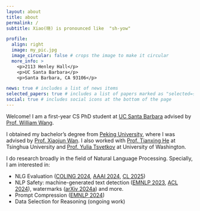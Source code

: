 ```yaml
---
layout: about
title: about
permalink: /
subtitle: Xiao(晓) is pronounced like  "sh-yow"

profile:
  align: right
  image: my_pic.jpg
  image_circular: false # crops the image to make it circular
  more_info: >
    <p>2113 Henley Hall</p>
    <p>UC Santa Barbara</p>
    <p>Santa Barbara, CA 93106</p>

news: true # includes a list of news items
selected_papers: true # includes a list of papers marked as "selected={true}"
social: true # includes social icons at the bottom of the page
---
```

Welcome! I am a first-year CS PhD student at [UC Santa Barbara](https://www.ucsb.edu/) advised by [Prof. William Wang](https://sites.cs.ucsb.edu/~william/).



I obtained my bachelor’s degree from [Peking University](https://english.pku.edu.cn/), where I was advised by [Prof. Xiaojun Wan](https://wanxiaojun.github.io/). I also worked with [Prof. Tianxing He](https://cloudygoose.github.io/) at Tsinghua University and [Prof. Yulia Tsvetkov](https://homes.cs.washington.edu/~yuliats/) at University of Washington.

I do research broadly in the field of Natural Language Processing. Specially, I am interested in:
- NLG Evaluation ([COLING 2024](https://aclanthology.org/2024.lrec-main.821/), [AAAI 2024](https://arxiv.org/abs/2406.07967), [CL 2025](https://arxiv.org/abs/2402.01383))
- NLP Safety: machine-generated text detection ([EMNLP 2023](https://aclanthology.org/2023.findings-emnlp.318/), [ACL 2024](https://aclanthology.org/2024.acl-long.160/)), watermarks ([arXiv 2024a](https://arxiv.org/abs/2411.01222)) and more.
- Prompt Compression ([EMNLP 2024](https://aclanthology.org/2024.findings-emnlp.851/))
- Data Selection for Reasoning (ongoing work)